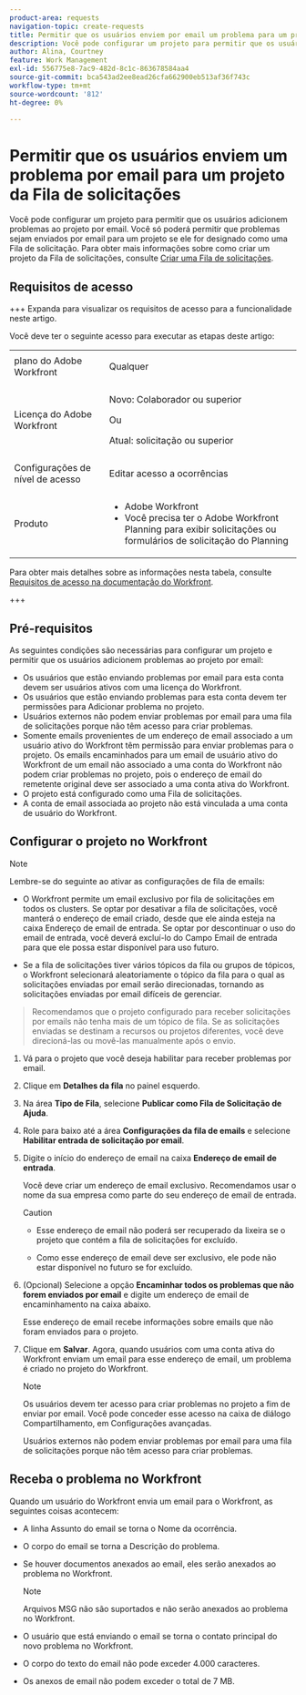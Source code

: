 ```yaml
---
product-area: requests
navigation-topic: create-requests
title: Permitir que os usuários enviem por email um problema para um projeto da fila de solicitações
description: Você pode configurar um projeto para permitir que os usuários adicionem problemas ao projeto por email.
author: Alina, Courtney
feature: Work Management
exl-id: 556775e8-7ac9-482d-8c1c-863678584aa4
source-git-commit: bca543ad2ee8ead26cfa662900eb513af36f743c
workflow-type: tm+mt
source-wordcount: '812'
ht-degree: 0%

---
```


# Permitir que os usuários enviem um problema por email para um projeto da Fila de solicitações

<!-- Audited: 4/2025 -->

<!--
<p style="color: #ff1493;" data-mc-conditions="QuicksilverOrClassic.Draft mode">(NOTE:&nbsp;When updating POP account information here, also update information in these articles: Allowing users to reply to email notifications, Configuring Email Notifications, Understanding the Queue Details Tab in a Project )</p>
-->

Você pode configurar um projeto para permitir que os usuários adicionem problemas ao projeto por email. Você só poderá permitir que problemas sejam enviados por email para um projeto se ele for designado como uma Fila de solicitação. Para obter mais informações sobre como criar um projeto da Fila de solicitações, consulte [Criar uma Fila de solicitações](../../../manage-work/requests/create-and-manage-request-queues/create-request-queue.md).

## Requisitos de acesso

+++ Expanda para visualizar os requisitos de acesso para a funcionalidade neste artigo.

Você deve ter o seguinte acesso para executar as etapas deste artigo:

<table style="table-layout:auto"> 
 <col> 
 <col> 
 <tbody> 
  <tr> 
   <td role="rowheader">plano do Adobe Workfront</td> 
   <td> <p>Qualquer </p> </td> 
  </tr> 
  <tr> 
   <td role="rowheader">Licença do Adobe Workfront</td> 
   <td> <p>Novo: Colaborador ou superior</p>
   Ou
   <p>Atual: solicitação ou superior</p>
    </td> 
  </tr> 
  <tr> 
   <td role="rowheader">Configurações de nível de acesso</td> 
   <td> <p>Editar acesso a ocorrências</p>  </td> 
  </tr> 
  <tr> 
   <td role="rowheader"> Produto</td> 
   <td> <ul><li>Adobe Workfront</li><li>Você precisa ter o Adobe Workfront Planning para exibir solicitações ou formulários de solicitação do Planning</td> 
  </tr> 
 </tbody> 
</table>

Para obter mais detalhes sobre as informações nesta tabela, consulte [Requisitos de acesso na documentação do Workfront](/help/quicksilver/administration-and-setup/add-users/access-levels-and-object-permissions/access-level-requirements-in-documentation.md).

+++

## Pré-requisitos

As seguintes condições são necessárias para configurar um projeto e permitir que os usuários adicionem problemas ao projeto por email:

* Os usuários que estão enviando problemas por email para esta conta devem ser usuários ativos com uma licença do Workfront.
* Os usuários que estão enviando problemas para esta conta devem ter permissões para Adicionar problema no projeto.
* Usuários externos não podem enviar problemas por email para uma fila de solicitações porque não têm acesso para criar problemas.
* Somente emails provenientes de um endereço de email associado a um usuário ativo do Workfront têm permissão para enviar problemas para o projeto. Os emails encaminhados para um email de usuário ativo do Workfront de um email não associado a uma conta do Workfront não podem criar problemas no projeto, pois o endereço de email do remetente original deve ser associado a uma conta ativa do Workfront.
* O projeto está configurado como uma Fila de solicitações.
* A conta de email associada ao projeto não está vinculada a uma conta de usuário do Workfront.

## Configurar o projeto no Workfront

>[!NOTE]
>
>Lembre-se do seguinte ao ativar as configurações de fila de emails:
>
>* O Workfront permite um email exclusivo por fila de solicitações em todos os clusters. Se optar por desativar a fila de solicitações, você manterá o endereço de email criado, desde que ele ainda esteja na caixa Endereço de email de entrada. Se optar por descontinuar o uso do email de entrada, você deverá excluí-lo do Campo Email de entrada para que ele possa estar disponível para uso futuro.
>
>* Se a fila de solicitações tiver vários tópicos da fila ou grupos de tópicos, o Workfront selecionará aleatoriamente o tópico da fila para o qual as solicitações enviadas por email serão direcionadas, tornando as solicitações enviadas por email difíceis de gerenciar.
>  >Recomendamos que o projeto configurado para receber solicitações por emails não tenha mais de um tópico de fila. Se as solicitações enviadas se destinam a recursos ou projetos diferentes, você deve direcioná-las ou movê-las manualmente após o envio.

1. Vá para o projeto que você deseja habilitar para receber problemas por email.
1. Clique em **Detalhes da fila** no painel esquerdo.
1. Na área **Tipo de Fila**, selecione **Publicar como Fila de Solicitação de Ajuda**.

1. Role para baixo até a área **Configurações da fila de emails** e selecione **Habilitar entrada de solicitação por email**.

1. Digite o início do endereço de email na caixa **Endereço de email de entrada**.

   Você deve criar um endereço de email exclusivo. Recomendamos usar o nome da sua empresa como parte do seu endereço de email de entrada.

   >[!CAUTION]
   >
   >* Esse endereço de email não poderá ser recuperado da lixeira se o projeto que contém a fila de solicitações for excluído.
   >
   >* Como esse endereço de email deve ser exclusivo, ele pode não estar disponível no futuro se for excluído.
   <!--
   >This was the case previously, but it's not working this way anymore, since August 2022: * Emails forwarded to this email address are not added as issues to the project in&nbsp;Workfront. Only emails created from this email address are added as issues.
   -->

1. (Opcional) Selecione a opção **Encaminhar todos os problemas que não forem enviados por email** e digite um endereço de email de encaminhamento na caixa abaixo.

   Esse endereço de email recebe informações sobre emails que não foram enviados para o projeto.

1. Clique em **Salvar**. Agora, quando usuários com uma conta ativa do Workfront enviam um email para esse endereço de email, um problema é criado no projeto do Workfront.

   >[!NOTE]
   >
   >Os usuários devem ter acesso para criar problemas no projeto a fim de enviar por email. Você pode conceder esse acesso na caixa de diálogo Compartilhamento, em Configurações avançadas.
   >
   >Usuários externos não podem enviar problemas por email para uma fila de solicitações porque não têm acesso para criar problemas.

## Receba o problema no Workfront

Quando um usuário do Workfront envia um email para o Workfront, as seguintes coisas acontecem:

* A linha Assunto do email se torna o Nome da ocorrência.
* O corpo do email se torna a Descrição do problema.
* Se houver documentos anexados ao email, eles serão anexados ao problema no Workfront.

  >[!NOTE]
  >
  > Arquivos MSG não são suportados e não serão anexados ao problema no Workfront.

* O usuário que está enviando o email se torna o contato principal do novo problema no Workfront.
* O corpo do texto do email não pode exceder 4.000 caracteres.
* Os anexos de email não podem exceder o total de 7 MB.
